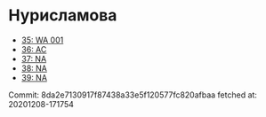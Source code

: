 # Нурисламова
- [35: WA 001](35.md)
- [36: AC](36.md)
- [37: NA](37.md)
- [38: NA](38.md)
- [39: NA](39.md)

Commit: 8da2e7130917f87438a33e5f120577fc820afbaa
 fetched at: 20201208-171754
